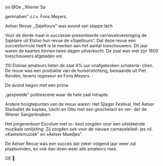  

oo
@De ,,Wiener Sa

 

gerknaben” o.l.v. Fons Meyers.

   

Aelser Revue ,,Sajeltours”
was avond van slappe lach

Voor de derde maal in successie
presenteerde carnavalsvereniging
de Sajelaire uit Elsloo hun revue de
»Sajeltours”. Dat deze revue een
succesformule heeft is te merken
aan het aantal toeschouwers. Dit
jaar waren de kaarten binnen twee
dagen uitverkocht. De zaal was met
zijn 1800 toeschouwers afgeladen
vol.

110 Elslose amateurs lieten de zaal
4% uur onafgebroken schaterla-
chen. De revue was een produktie
van de humorstichting, bestaande
uit Piet Ronden, tevens regisseur
en Fons Meyers. :

De avond begon met een prima

,gespeelde” politiescene waar de
hele zaal intrapte.

Andere hoogtepunten van de revue
waren: Het Sjlager Festival, Het
Aelser Starballet de baykes, Uschi
en Otto met een goochelact en ver-
der de Wiener Sangerknaben.

Het jongerenkoor Escolum met or-
kest zorgden voor een uitstekende
muzikale omlijsting. Zij zorgden
ook voor de nieuwe carnavalslied-
jes nil. »Kaetelemuziek” en »Aelser
Maedjes”.

De Aelser Revue was een succes
dat zeker volgend jaar weer zal
plaatsvinden, en ook dan doen
weer alle amateurs mee.

OE
